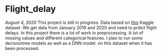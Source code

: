 # Flight_delay
_August 4, 2020_
This project is still in progress. Data based on [this](https://www.kaggle.com/divyansh22/flight-delay-prediction) Kaggle dataset. We get data from January 2019 and 2020 and need to prdict flight delays. In this project there is a lot of work in preprocessing. A lot of missing values and different categorical features. I plan to run some decisiontree models as well as a DNN model. on this dataset when it has been processed.
